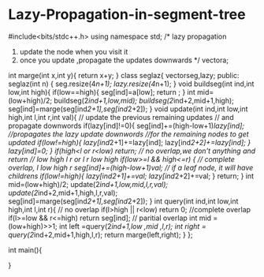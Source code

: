 # Lazy-Propagation-in-segment-tree
#include<bits/stdc++.h>
using namespace std;
/* lazy propagation 
1. update the node when you visit it
2. once you update ,propagate the updates downwards
*/
vector<int>a;

int marge(int x,int y){
    return x+y;
}
class seglaz{
    vector<int>seg,lazy;
    public:
    seglaz(int n) {
        seg.resize(4*n+1);
        lazy.resize(4*n+1);
    }
    void buildseg(int ind,int low,int high){
        if(low==high){
            seg[ind]=a[low];
            return ;
        }
        int mid=(low+high)/2;
        buildseg(2*ind+1,low,mid);
        buildseg(2*ind+2,mid+1,high);
        seg[ind]=marge(seg[ind*2+1],seg[ind*2+2]);
    }
    void update(int ind,int low,int high,int l,int r,int val){
        // update the previous remaining updates
        // and propagate downwords
        if(lazy[ind]!=0){
            seg[ind]+=(high-low+1)*lazy[ind];
            //propagates the lazy update downwords //for the remaining nodes to get updated
            if(low!=high){
                lazy[ind*2+1]+=lazy[ind];
                lazy[ind*2+2]+=lazy[ind];
            }
            lazy[ind]=0;
        }
        if(high<l or r<low) return; // no overlap,we don't anything and return // low high l r or l r low high
        if(low>=l && high<=r) { // complete overlap, l low high r
            seg[ind]+=(high-low+1)*val;
            // if a leaf node, it will have childrens
            if(low!=high){
                lazy[ind*2+1]+=val;
                lazy[ind*2+2]+=val;
            }
            return;
        }
        int mid=(low+high)/2;
        update(2*ind+1,low,mid,l,r,val);
        update(2*ind+2,mid+1,high,l,r,val);
        seg[ind]=marge(seg[ind*2+1],seg[ind*2+2]);
    }
    int query(int ind,int low,int high,int l,int r){
        // no overlap
        if(l>high || r<low) return 0;
        //complete overlap
        if(l>=low && r<=high) return seg[ind];
        // paritial overlap
        int mid =(low+high)>>1;
        int left =query(2*ind+1,low ,mid ,l,r);
        int right = query(2*ind+2,mid+1,high,l,r);
        return marge(left,right);
    }
};


int main(){

}
